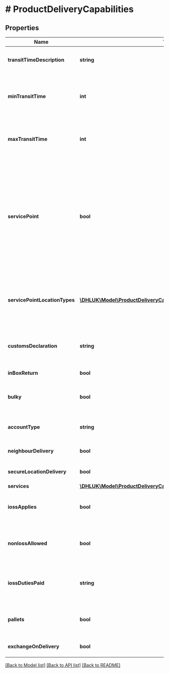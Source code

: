 # # ProductDeliveryCapabilities

## Properties

Name | Type | Description | Notes
------------ | ------------- | ------------- | -------------
**transitTimeDescription** | **string** | Description of transit time to destination country using this product e.g. 3-5 days. | [optional]
**minTransitTime** | **int** | Minimum transit time to destination country in days. Can be used alongside MaxTransitTime to display a range of estimated delivery dates from date of despatch | [optional]
**maxTransitTime** | **int** | Maximum transit time to destination country in days. Can be used to calculate an estimated maximum delivery date from date of pickup | [optional]
**servicePoint** | **bool** | Given the requested destination and parcel size would a Service Point direct delivery be available with this product? true &#x3D; Yes, false &#x3D; No. An example use case would be to enable servicepoint location finder in a UI. IMPORTANT - To ensure valid parcel sizes, please filter service points in the servicepoint location finder by the locationTypes available in the servicePointLocationTypes list | [optional]
**servicePointLocationTypes** | [**\DHLUK\Model\ProductDeliveryCapabilitiesServicePointLocationTypes[]**](ProductDeliveryCapabilitiesServicePointLocationTypes.md) | If service point delivery is available for this product at the destination then this is a list of service point location types that are available based on the shipment weight and dimensions. | [optional]
**customsDeclaration** | **string** | Level of customs declaration required for this product at the destination. Possible values are none, basic or full. | [optional]
**inBoxReturn** | **bool** | Is an inbox return capability available? | [optional]
**bulky** | **bool** | Given the shipment weight and dimensions, if this product is used, would the shipment be classified as Bulky? | [optional]
**accountType** | **string** | Type of DHL eCommerce UK account required when creating a shipment for this product | [optional]
**neighbourDelivery** | **bool** | Can the shipment be left with a neighbour at delivery? | [optional]
**secureLocationDelivery** | **bool** | Can the shipment be left in a secure location at delivery? | [optional]
**services** | [**\DHLUK\Model\ProductDeliveryCapabilitiesServices[]**](ProductDeliveryCapabilitiesServices.md) |  | [optional]
**iossApplies** | **bool** | Can the IOSS VAT capability be used with this product? A valid IOSS number must be supplied when adding a shipment. | [optional]
**nonIossAllowed** | **bool** | Can this product can still be used under standard terms without using the IOSS VAT capability and not supplying an IOSS number? | [optional]
**iossDutiesPaid** | **string** | Optional parameter to indicate which type of dutiesPaid MUST be used if IOSS is used. DDP (Delivered Duties Paid), DAP (Delivered at Place). | [optional]
**pallets** | **bool** | Is this product for a shipment of pallets where the number of pallets must then be captured to create a shipment? | [optional]
**exchangeOnDelivery** | **bool** | Is exchange on delivery available with this product? | [optional]

[[Back to Model list]](../../README.md#models) [[Back to API list]](../../README.md#endpoints) [[Back to README]](../../README.md)
